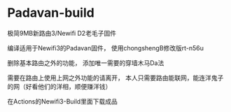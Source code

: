 # Padavan-build 
极简9MB新路由3/Newifi D2老毛子固件

编译适用于Newifi3的Padavan固件，
使用chongshengB修改版rt-n56u

删除基本路由之外的功能，
添加唯一需要的穿墙木马Da法

需要在路由上使用上网之外功能的请离开，
本人只需要路由能联网，能连洋鬼子的网（好看他们的洋相，顺便赚洋钱）

在Actions的Newifi3-Build里面下载成品
